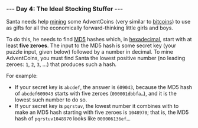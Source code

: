 ### --- Day 4: The Ideal Stocking Stuffer ---

Santa needs help [mining](https://en.wikipedia.org/wiki/Bitcoin#Mining) some AdventCoins (very similar to [bitcoins](https://en.wikipedia.org/wiki/Bitcoin)) to use
as gifts for all the economically forward-thinking little girls and boys.

To do this, he needs to find [MD5](https://en.wikipedia.org/wiki/MD5) hashes which, in [hexadecimal](https://en.wikipedia.org/wiki/Hexadecimal), start with
at least **five zeroes**. The input to the MD5 hash is some secret key (your
puzzle input, given below) followed by a number in decimal. To mine
AdventCoins, you must find Santa the lowest positive number (no leading
zeroes: `1`, `2`, `3`, …) that produces such a hash.

For example:

- If your secret key is `abcdef`, the answer is `609043`, because the MD5
  hash of `abcdef609043` starts with five zeroes (`000001dbbfa…`), and it
  is the lowest such number to do so.
- If your secret key is `pqrstuv`, the lowest number it combines with to
  make an MD5 hash starting with five zeroes is `1048970`; that is, the
  MD5 hash of `pqrstuv1048970` looks like `000006136ef…`.
